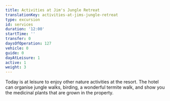 ```yaml
---
title: Activities at Jim's Jungle Retreat
translationKey: activities-at-jims-jungle-retreat
type: excursion
id: services
duration: '12:00'
startTime: ''
transfer: 0
daysOfOperation: 127
vehicle: 0
guide: 0
dayAtLeisure: 1
active: 1
weight: 3
---
```

Today is at leisure to enjoy other nature activities at the resort. The hotel can organise jungle walks, birding, a wonderful termite walk, and show you the medicinal plants that are grown in the property.